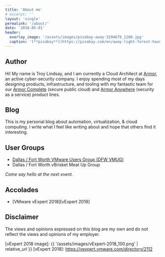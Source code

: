 ```yaml
---
title: 'About me'
# excerpt: ''
layout: 'single'
permalink: '/about/'
date: '2018-05-01'
header:
  overlay_image: '/assets/images/pixabay-away-3294679_1280.jpg'
  caption: '[**pixabay**](https://pixabay.com/en/away-light-forest-haze-sun-rays-3294679/)'
---
```

## Author

Hi!  My name is Troy Lindsay, and I am currently a Cloud Architect at [Armor][Armor], an active cyber-security company.  I enjoy spending most of my days designing products, infrastructure, and tooling with my fantastic team for our [Armor Complete][Armor Complete] (secure public cloud) and [Armor Anywhere][Armor Anywhere] (security as a service) product lines.

## Blog

This is my personal blog about automation, virtualization, & cloud computing.  I write what I feel like writing about and hope that others find it interesting.

## User Groups

* [Dallas / Fort Worth VMware Users Group (DFW VMUG)][DFW VMUG]
* Dallas / Fort Worth vBrisket Meat Up Group

*Come say hello at the next event.*

## Accolades

* [VMware vExpert 2018][vExpert 2018]

## Disclaimer

The views and opinions expressed on this blog are my own and do not reflect the views and opinions of my employer.

[Armor]: https://www.armor.com/
[Armor Complete]: https://www.armor.com/armor-complete-secure-hosting/
[Armor Anywhere]: https://www.armor.com/armor-anywhere-security/
[DFW VMUG]: https://community.vmug.com/communities/localcommunityhome?CommunityKey=728ccc0f-3171-43e8-8cbc-64119afb8c90
[vExpert 2018 image]: {{ '/assets/images/vExpert-2018_100.png' | relative_url }}
[vExpert 2018]: https://vexpert.vmware.com/directory/2112
